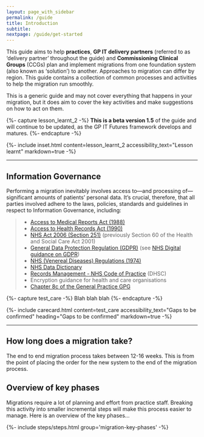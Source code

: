 ```yaml
---
layout: page_with_sidebar
permalink: /guide
title: Introduction
subtitle:
nextpage: /guide/get-started
---
```


This guide aims to help **practices**, **GP IT delivery partners** (referred to as ‘delivery partner’ throughout the guide) and **Commissioning Clinical Groups** (CCGs) plan and implement migrations from one foundation system (also known as ‘solution’) to another. Approaches to migration can differ by region. This guide contains a collection of common processes and activities to help the migration run smoothly.

This is a generic guide and may not cover everything that happens in your migration, but it does aim to cover the key activities and make suggestions on how to act on them.

{%- capture lesson_learnt_2 -%} **This is a beta version 1.5** of the guide and will continue to be updated, as the GP IT Futures framework develops and matures.
{%- endcapture -%}

{%- include inset.html content=lesson_learnt_2 accessibility_text="Lesson learnt" markdown=true -%}

* * *

## Information Governance

Performing a migration inevitably involves access to—and processing of—significant amounts of patients’  personal data. It’s crucial, therefore, that all parties involved adhere to the laws, policies, standards and guidelines in respect to Information Governance, including:
<!-- [UPLIFT] The Supplier Compliance Team requested that we add references to these documents in the Migration Guide -->
>* [Access to Medical Reports Act (1988)](http://www.legislation.gov.uk/ukpga/1988/28/contents)
>* [Access to Health Records Act (1990)](http://www.legislation.gov.uk/ukpga/1990/23)
>* [NHS Act 2006 (Section 251)](http://www.legislation.gov.uk/ukpga/2006/41/section/251) (previously Section 60 of the Health and Social Care Act 2001)
>* [General Data Protection Regulation (GDPR)](https://ico.org.uk/for-organisations/guide-to-data-protection/guide-to-the-general-data-protection-regulation-gdpr/) (see [NHS Digital guidance on GDPR](https://digital.nhs.uk/data-and-information/looking-after-information/data-security-and-information-governance/information-governance-alliance-iga/general-data-protection-regulation-gdpr-guidance))
>* [NHS (Venereal Diseases) Regulations (1974)](http://www.legislation.gov.uk/uksi/1974/29/regulation/2/made)
>* [NHS Data Dictionary](https://www.datadictionary.nhs.uk/?_cldee=bGluZHNheWpveWNlQG5ocy5uZXQ%3d&recipientid=contact-8126f32424a0e61180f95065f38bd5b1-cc367001e5d34f55a9ebb2da53a0be7b&esid=2921a4d1-5a70-e711-810d-5065f38bf2f1&urlid=0)
>* [Records Management - NHS Code of Practice](https://digital.nhs.uk/data-and-information/looking-after-information/data-security-and-information-governance/codes-of-practice-for-handling-information-in-health-and-care/records-management-code-of-practice-for-health-and-social-care-2016) (DHSC)
>* Encryption guidance for health and care organisations<!-- [GAP] link missing for 'encryption guidance' reference, do we even need this reference? -->
>* [Chapter 8c of the General Practice GPG](https://assets.publishing.service.gov.uk/government/uploads/system/uploads/attachment_data/file/215680/dh_125350.pdf)

{%- capture test_care -%} Blah blah blah
{%- endcapture -%}

{%- include carecard.html content=test_care accessibility_text="Gaps to be confirmed" heading="Gaps to be confirmed" markdown=true -%}

* * *


## How long does a migration take?

The end to end migration process takes between 12-16 weeks. This is from the point of placing the order for the new system to the end of the  migration process.


## Overview of key phases

Migrations require a lot of planning and effort from practice staff. Breaking this activity into smaller incremental steps will make this process easier to manage. Here is an overview of the key phases…

{%- include steps/steps.html group='migration-key-phases' -%}
